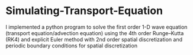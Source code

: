 # Simulating-Transport-Equation
I implemented a python program to solve the first order 1-D wave equation (transport equation/advection equation) using the 4th order Runge–Kutta (RK4) and explicit Euler method with 2nd order spatial discretization and periodic boundary conditions for spatial discretization 
